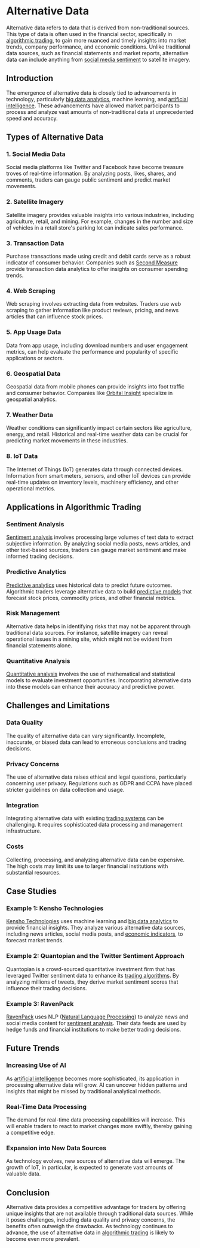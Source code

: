# Alternative Data

Alternative data refers to data that is derived from non-traditional sources. This type of data is often used in the financial sector, specifically in [algorithmic trading](../a/algorithmic_trading.md), to gain more nuanced and timely insights into market trends, company performance, and economic conditions. Unlike traditional data sources, such as financial statements and market reports, alternative data can include anything from [social media sentiment](../s/social_media_sentiment.md) to satellite imagery.

## Introduction

The emergence of alternative data is closely tied to advancements in technology, particularly [big data analytics](../b/big_data_analytics_in_trading.md), machine learning, and [artificial intelligence](../a/artificial_intelligence_in_trading.md). These advancements have allowed market participants to process and analyze vast amounts of non-traditional data at unprecedented speed and accuracy. 

## Types of Alternative Data

### 1. Social Media Data

Social media platforms like Twitter and Facebook have become treasure troves of real-time information. By analyzing posts, likes, shares, and comments, traders can gauge public sentiment and predict market movements.

### 2. Satellite Imagery

Satellite imagery provides valuable insights into various industries, including agriculture, retail, and mining. For example, changes in the number and size of vehicles in a retail store's parking lot can indicate sales performance.

### 3. Transaction Data

Purchase transactions made using credit and debit cards serve as a robust indicator of consumer behavior. Companies such as [Second Measure](https://www.secondmeasure.com/) provide transaction data analytics to offer insights on consumer spending trends.

### 4. Web Scraping

Web scraping involves extracting data from websites. Traders use web scraping to gather information like product reviews, pricing, and news articles that can influence stock prices.

### 5. App Usage Data

Data from app usage, including download numbers and user engagement metrics, can help evaluate the performance and popularity of specific applications or sectors.

### 6. Geospatial Data

Geospatial data from mobile phones can provide insights into foot traffic and consumer behavior. Companies like [Orbital Insight](https://orbitalinsight.com/) specialize in geospatial analytics.

### 7. Weather Data

Weather conditions can significantly impact certain sectors like agriculture, energy, and retail. Historical and real-time weather data can be crucial for predicting market movements in these industries.

### 8. IoT Data

The Internet of Things (IoT) generates data through connected devices. Information from smart meters, sensors, and other IoT devices can provide real-time updates on inventory levels, machinery efficiency, and other operational metrics.

## Applications in Algorithmic Trading

### Sentiment Analysis

[Sentiment analysis](../s/sentiment_analysis.md) involves processing large volumes of text data to extract subjective information. By analyzing social media posts, news articles, and other text-based sources, traders can gauge market sentiment and make informed trading decisions.

### Predictive Analytics

[Predictive analytics](../p/predictive_analytics.md) uses historical data to predict future outcomes. Algorithmic traders leverage alternative data to build [predictive models](../p/predictive_models_in_trading.md) that forecast stock prices, commodity prices, and other financial metrics.

### Risk Management

Alternative data helps in identifying risks that may not be apparent through traditional data sources. For instance, satellite imagery can reveal operational issues in a mining site, which might not be evident from financial statements alone.

### Quantitative Analysis

[Quantitative analysis](../q/quantitative_analysis.md) involves the use of mathematical and statistical models to evaluate investment opportunities. Incorporating alternative data into these models can enhance their accuracy and predictive power.

## Challenges and Limitations

### Data Quality

The quality of alternative data can vary significantly. Incomplete, inaccurate, or biased data can lead to erroneous conclusions and trading decisions.

### Privacy Concerns

The use of alternative data raises ethical and legal questions, particularly concerning user privacy. Regulations such as GDPR and CCPA have placed stricter guidelines on data collection and usage.

### Integration

Integrating alternative data with existing [trading systems](../t/trading_systems.md) can be challenging. It requires sophisticated data processing and management infrastructure.

### Costs

Collecting, processing, and analyzing alternative data can be expensive. The high costs may limit its use to larger financial institutions with substantial resources.

## Case Studies

### Example 1: Kensho Technologies

[Kensho Technologies](https://www.kensho.com/) uses machine learning and [big data analytics](../b/big_data_analytics_in_trading.md) to provide financial insights. They analyze various alternative data sources, including news articles, social media posts, and [economic indicators](../e/economic_indicators.md), to forecast market trends.

### Example 2: Quantopian and the Twitter Sentiment Approach

Quantopian is a crowd-sourced quantitative investment firm that has leveraged Twitter sentiment data to enhance its [trading algorithms](../t/trading_algorithms.md). By analyzing millions of tweets, they derive market sentiment scores that influence their trading decisions.

### Example 3: RavenPack

[RavenPack](https://www.ravenpack.com/) uses NLP ([Natural Language Processing](../n/natural_language_processing_(nlp)_in_trading.md)) to analyze news and social media content for [sentiment analysis](../s/sentiment_analysis.md). Their data feeds are used by hedge funds and financial institutions to make better trading decisions.

## Future Trends

### Increasing Use of AI

As [artificial intelligence](../a/artificial_intelligence_in_trading.md) becomes more sophisticated, its application in processing alternative data will grow. AI can uncover hidden patterns and insights that might be missed by traditional analytical methods.

### Real-Time Data Processing

The demand for real-time data processing capabilities will increase. This will enable traders to react to market changes more swiftly, thereby gaining a competitive edge.

### Expansion into New Data Sources

As technology evolves, new sources of alternative data will emerge. The growth of IoT, in particular, is expected to generate vast amounts of valuable data.

## Conclusion

Alternative data provides a competitive advantage for traders by offering unique insights that are not available through traditional data sources. While it poses challenges, including data quality and privacy concerns, the benefits often outweigh the drawbacks. As technology continues to advance, the use of alternative data in [algorithmic trading](../a/algorithmic_trading.md) is likely to become even more prevalent.
